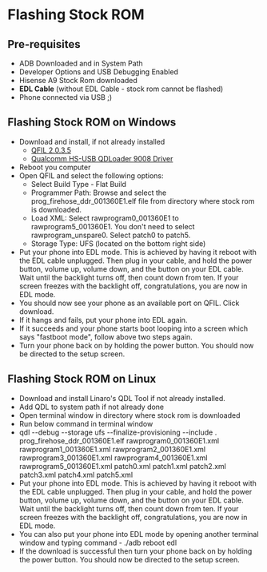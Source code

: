# Flashing Stock ROM

## Pre-requisites
- ADB Downloaded and in System Path
- Developer Options and USB Debugging Enabled
- Hisense A9 Stock Rom downloaded
- **EDL Cable** (without EDL Cable - stock rom cannot be flashed)
- Phone connected via USB ;)



## Flashing Stock ROM on Windows

- Download and install, if not already installed
  - [QFIL 2.0.3.5](https://qfiltool.com/qfil-tool-v2-0-3-5)
  - [Qualcomm HS-USB QDLoader 9008 Driver](https://gsmusbdrivers.com/download/qualcomm-hs-usb-qdloader-9008-driver-64-bit-windows/)
- Reboot you computer
- Open QFIL and select the following options:
  - Select Build Type - Flat Build
  - Programmer Path: Browse and select the prog_firehose_ddr_001360E1.elf file from directory where stock rom is downloaded.
  - Load XML: Select rawprogram0_001360E1 to rawprogram5_001360E1. You don't need to select rawprogram_unspare0. Select patch0 to patch5.
  - Storage Type: UFS (located on the bottom right side)
- Put your phone into EDL mode. This is achieved by having it reboot with the EDL cable unplugged. Then plug in your cable, and hold the power button, volume up, volume down, and the button on your EDL cable. Wait until the backlight turns off, then count down from ten. If your screen freezes with the backlight off, congratulations, you are now in EDL mode.
- You should now see your phone as an available port on QFIL. Click download.
- If it hangs and fails, put your phone into EDL again.
- If it succeeds and your phone starts boot looping into a screen which says "fastboot mode", follow above two steps again.
- Turn your phone back on by holding the power button. You should now be directed to the setup screen.


## Flashing Stock ROM on Linux

- Download and install Linaro's QDL Tool if not already installed.
- Add QDL to system path if not already done
- Open terminal window in directory where stock rom is downloaded
- Run below command in terminal window
- qdl --debug --storage ufs --finalize-provisioning --include . prog_firehose_ddr_001360E1.elf rawprogram0_001360E1.xml rawprogram1_001360E1.xml rawprogram2_001360E1.xml rawprogram3_001360E1.xml rawprogram4_001360E1.xml rawprogram5_001360E1.xml patch0.xml patch1.xml patch2.xml patch3.xml patch4.xml patch5.xml
- Put your phone into EDL mode. This is achieved by having it reboot with the EDL cable unplugged. Then plug in your cable, and hold the power button, volume up, volume down, and the button on your EDL cable. Wait until the backlight turns off, then count down from ten. If your screen freezes with the backlight off, congratulations, you are now in EDL mode.
- You can also put your phone into EDL mode by opening another terminal window and typing command - ./adb reboot edl
- If the download is successful then turn your phone back on by holding the power button. You should now be directed to the setup screen.
